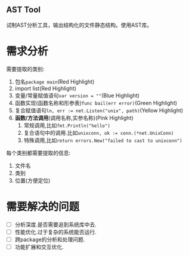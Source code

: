 AST Tool
---
试制AST分析工具，输出结构化的文件静态结构。使用AST库。
# 需求分析

需要提取的类别:
1. 包名`package main`(Red Highlight)
2. import list(Red Highlight)
3. 变量/常量赋值语句`var version = ""`(Blue Highlight)
4. 函数实现(函数名称和形参表)`func bail(err error)`(Green Highlight)
5. 复合赋值语句`ln, err := net.Listen("unix", path)`(Yellow Highlight)
6. **函数/方法调用**(调用名称,实参名称)(Pink Highlight)
    1. 常规调用,比如`fmt.Println("hello")`
    2. 复合语句中的调用.比如`unixconn, ok := conn.(*net.UnixConn)`
    3. 特殊调用,比如`return errors.New("failed to cast to unixconn")`

每个类别都需要提取的信息:
1. 文件名
2. 类别
3. 位置(方便定位)

# 需要解决的问题
- [ ] 分析深度.是否需要追到系统库中去.
- [ ] 性能优化.过于复杂的系统能否运行.
- [ ] 跨package的分析和处理问题.
- [ ] 功能扩展和交互优化.

